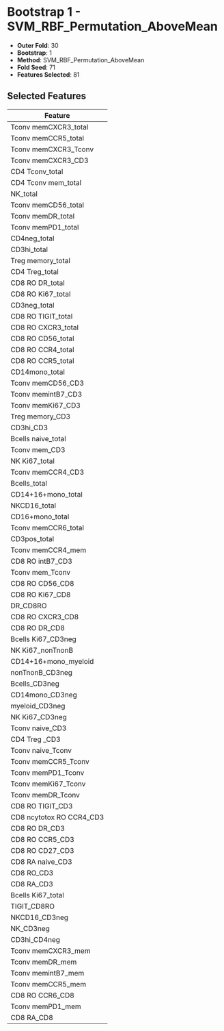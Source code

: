 # Bootstrap 1 - SVM_RBF_Permutation_AboveMean

- **Outer Fold**: 30
- **Bootstrap**: 1
- **Method**: SVM_RBF_Permutation_AboveMean
- **Fold Seed**: 71
- **Features Selected**: 81

## Selected Features

| Feature |
|---------|
| Tconv memCXCR3_total |
| Tconv memCCR5_total |
| Tconv memCXCR3_Tconv |
| Tconv memCXCR3_CD3 |
| CD4 Tconv_total |
| CD4 Tconv mem_total |
| NK_total |
| Tconv memCD56_total |
| Tconv memDR_total |
| Tconv memPD1_total |
| CD4neg_total |
| CD3hi_total |
| Treg memory_total |
| CD4 Treg_total |
| CD8 RO DR_total |
| CD8 RO Ki67_total |
| CD3neg_total |
| CD8 RO TIGIT_total |
| CD8 RO CXCR3_total |
| CD8 RO CD56_total |
| CD8 RO CCR4_total |
| CD8 RO CCR5_total |
| CD14mono_total |
| Tconv memCD56_CD3 |
| Tconv memintB7_CD3 |
| Tconv memKi67_CD3 |
| Treg memory_CD3 |
| CD3hi_CD3 |
| Bcells naive_total |
| Tconv mem_CD3 |
| NK Ki67_total |
| Tconv memCCR4_CD3 |
| Bcells_total |
| CD14+16+mono_total |
| NKCD16_total |
| CD16+mono_total |
| Tconv memCCR6_total |
| CD3pos_total |
| Tconv memCCR4_mem |
| CD8 RO intB7_CD3 |
| Tconv mem_Tconv |
| CD8 RO CD56_CD8 |
| CD8 RO Ki67_CD8 |
| DR_CD8RO |
| CD8 RO CXCR3_CD8 |
| CD8 RO DR_CD8 |
| Bcells Ki67_CD3neg |
| NK Ki67_nonTnonB |
| CD14+16+mono_myeloid |
| nonTnonB_CD3neg |
| Bcells_CD3neg |
| CD14mono_CD3neg |
| myeloid_CD3neg |
| NK Ki67_CD3neg |
| Tconv naive_CD3 |
| CD4 Treg _CD3 |
| Tconv naive_Tconv |
| Tconv memCCR5_Tconv |
| Tconv memPD1_Tconv |
| Tconv memKi67_Tconv |
| Tconv memDR_Tconv |
| CD8 RO TIGIT_CD3 |
| CD8 ncytotox RO CCR4_CD3 |
| CD8 RO DR_CD3 |
| CD8 RO CCR5_CD3 |
| CD8 RO CD27_CD3 |
| CD8 RA naive_CD3 |
| CD8 RO_CD3 |
| CD8 RA_CD3 |
| Bcells Ki67_total |
| TIGIT_CD8RO |
| NKCD16_CD3neg |
| NK_CD3neg |
| CD3hi_CD4neg |
| Tconv memCXCR3_mem |
| Tconv memDR_mem |
| Tconv memintB7_mem |
| Tconv memCCR5_mem |
| CD8 RO CCR6_CD8 |
| Tconv memPD1_mem |
| CD8 RA_CD8 |
